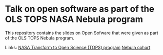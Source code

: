 # Talk on open software as part of the OLS TOPS NASA Nebula program

This repository contains the slides on Open Sofware that were given as part of the OLS TOPS Nebula program.

Links:
[NASA Transform to Open Science (TOPS) program](https://nasa.github.io/Transform-to-Open-Science/)
[Nebula cohort]()
